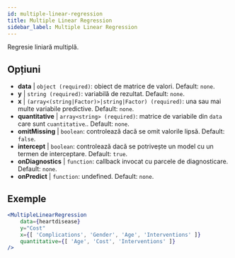```yaml
---
id: multiple-linear-regression
title: Multiple Linear Regression
sidebar_label: Multiple Linear Regression
---
```


Regresie liniară multiplă.

## Opțiuni

* __data__ | `object (required)`: obiect de matrice de valori. Default: `none`.
* __y__ | `string (required)`: variabilă de rezultat. Default: `none`.
* __x__ | `(array<(string|Factor)>|string|Factor) (required)`: una sau mai multe variabile predictive. Default: `none`.
* __quantitative__ | `array<string> (required)`: matrice de variabile din `data` care sunt `cuantitative`.. Default: `none`.
* __omitMissing__ | `boolean`: controlează dacă se omit valorile lipsă. Default: `false`.
* __intercept__ | `boolean`: controlează dacă se potrivește un model cu un termen de interceptare. Default: `true`.
* __onDiagnostics__ | `function`: callback invocat cu parcele de diagnosticare. Default: `none`.
* __onPredict__ | `function`: undefined. Default: `none`.


## Exemple

```jsx live
<MultipleLinearRegression 
    data={heartdisease} 
    y="Cost"
    x={[ 'Complications', 'Gender', 'Age', 'Interventions' ]}
    quantitative={[ 'Age', 'Cost', 'Interventions' ]}
/>
```

